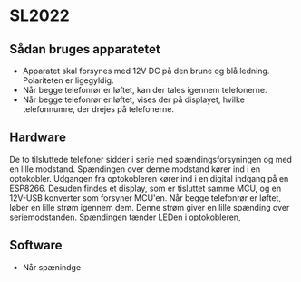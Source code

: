 # SL2022

## Sådan bruges apparatetet
- Apparatet skal forsynes med 12V DC på den brune og blå ledning. Polariteten er ligegyldig.
- Når begge telefonrør er løftet, kan der tales igennem telefonerne.
- Når begge telefonrør er løftet, vises der på displayet, hvilke telefonnumre, der drejes på telefonerne. 

## Hardware
De to tilsluttede telefoner sidder i serie med spændingsforsyningen og med en lille modstand. Spændingen over denne modstand kører ind i en optokobler. Udgangen fra optokobleren kører ind i en digital indgang på en ESP8266. Desuden findes et display, som er tisluttet samme MCU, og en 12V-USB konverter som forsyner MCU'en.
Når begge telefonrør er løftet, løber en lille strøm igennem dem. Denne strøm giver en lille spænding over seriemodstanden. Spændingen tænder LEDen i optokobleren, 

## Software
- Når spænindge
